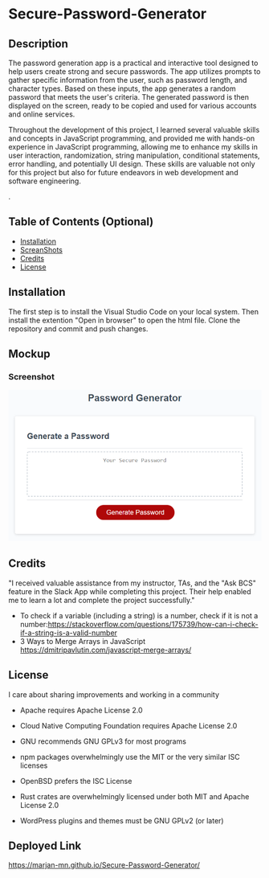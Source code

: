 # Secure-Password-Generator

## Description

The password generation app is a practical and interactive tool designed to help users create strong and secure passwords. The app utilizes prompts to gather specific information from the user, such as password length, and character types. Based on these inputs, the app generates a random password that meets the user's criteria. The generated password is then displayed on the screen, ready to be copied and used for various accounts and online services.

Throughout the development of this project, I learned several valuable skills and concepts in JavaScript programming, and provided me with hands-on experience in JavaScript programming, allowing me to enhance my skills in user interaction, randomization, string manipulation, conditional statements, error handling, and potentially UI design. These skills are valuable not only for this project but also for future endeavors in web development and software engineering.

.

## Table of Contents (Optional)


- [Installation](#installation)
- [ScreanShots](#usage)
- [Credits](#credits)
- [License](#license)


## Installation

The first step is to install the Visual Studio Code on your local system. Then install the extention "Open in browser" to open the html file. Clone the repository and commit and push changes.


## Mockup
### Screenshot

![The password generation webpage includes a button to generat password and a empty box that the new password going to be there](./assets/03-javascript-homework-demo.png)

## Credits

"I received valuable assistance from my instructor, TAs, and the "Ask BCS" feature in the Slack App while completing this project. Their help enabled me to learn a lot and complete the project successfully."
- To check if a variable (including a string) is a number, check if it is not a number:https://stackoverflow.com/questions/175739/how-can-i-check-if-a-string-is-a-valid-number
- 3 Ways to Merge Arrays in JavaScript
https://dmitripavlutin.com/javascript-merge-arrays/


## License

I care about sharing improvements and working in a community 
- Apache requires Apache License 2.0

- Cloud Native Computing Foundation requires Apache License 2.0

- GNU recommends GNU GPLv3 for most programs

- npm packages overwhelmingly use the MIT or the very similar ISC licenses

- OpenBSD prefers the ISC License

- Rust crates are overwhelmingly licensed under both MIT and Apache License 2.0

- WordPress plugins and themes must be GNU GPLv2 (or later)



## Deployed Link
https://marjan-mn.github.io/Secure-Password-Generator/
